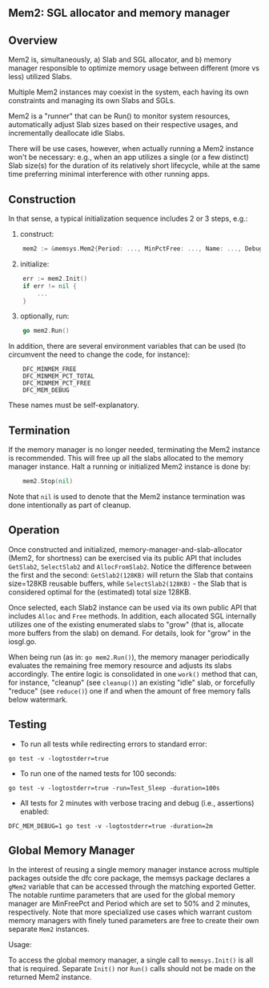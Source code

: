 Mem2: SGL allocator and memory manager
-----------------------------------------------------------------

## Overview


Mem2 is, simultaneously, a) Slab and SGL allocator, and b) memory manager
responsible to optimize memory usage between different (more vs less) utilized
Slabs.

Multiple Mem2 instances may coexist in the system, each having its own
constraints and managing its own Slabs and SGLs.

Mem2 is a "runner" that can be Run() to monitor system resources, automatically
adjust Slab sizes based on their respective usages, and incrementally
deallocate idle Slabs.

There will be use cases, however, when actually running a Mem2 instance
won't be necessary: e.g., when an app utilizes a single (or a few distinct)
Slab size(s) for the duration of its relatively short lifecycle,
while at the same time preferring minimal interference with other running apps.

## Construction

In that sense, a typical initialization sequence includes 2 or 3 steps, e.g.:
1) construct:
```go
	mem2 := &memsys.Mem2{Period: ..., MinPctFree: ..., Name: ..., Debug: ...}
```
2) initialize:
```go
	err := mem2.Init()
	if err != nil {
		...
	}
```
3) optionally, run:
```go
	go mem2.Run()
```

In addition, there are several environment variables that can be used
(to circumvent the need to change the code, for instance):
```shell
	DFC_MINMEM_FREE
	DFC_MINMEM_PCT_TOTAL
	DFC_MINMEM_PCT_FREE
	DFC_MEM_DEBUG
```
These names must be self-explanatory.

## Termination

If the memory manager is no longer needed, terminating the Mem2 instance is recommended.
This will free up all the slabs allocated to the memory manager instance.
Halt a running or initialized Mem2 instance is done by:
```go
    mem2.Stop(nil)
```
Note that `nil` is used to denote that the Mem2 instance termination was done intentionally as part of cleanup.

## Operation

Once constructed and initialized, memory-manager-and-slab-allocator
(Mem2, for shortness) can be exercised via its public API that includes
`GetSlab2`, `SelectSlab2` and `AllocFromSlab2`. Notice the difference between
the first and the second: `GetSlab2(128KB)` will return the Slab that contains
size=128KB reusable buffers, while `SelectSlab2(128KB)` - the Slab that is
considered optimal for the (estimated) total size 128KB.

Once selected, each Slab2 instance can be used via its own public API that
includes `Alloc` and `Free` methods. In addition, each allocated SGL internally
utilizes one of the existing enumerated slabs to "grow" (that is, allocate more
buffers from the slab) on demand. For details, look for "grow" in the iosgl.go.

When being run (as in: `go mem2.Run()`), the memory manager periodically evaluates
the remaining free memory resource and adjusts its slabs accordingly.
The entire logic is consolidated in one `work()` method that can, for instance,
"cleanup" (see `cleanup()`) an existing "idle" slab,
or forcefully "reduce" (see `reduce()`) one if and when the amount of free
memory falls below watermark.

## Testing

* To run all tests while redirecting errors to standard error:
```
go test -v -logtostderr=true
```

* To run one of the named tests for 100 seconds:

```
go test -v -logtostderr=true -run=Test_Sleep -duration=100s
```

* All tests for 2 minutes with verbose tracing and debug (i.e., assertions) enabled:

```
DFC_MEM_DEBUG=1 go test -v -logtostderr=true -duration=2m
```

## Global Memory Manager

In the interest of reusing a single memory manager instance across multiple packages outside the dfc core package, the memsys package declares a `gMem2` variable that can be accessed through the matching exported Getter.
The notable runtime parameters that are used for the global memory manager are MinFreePct and Period which are set to 50% and 2 minutes, respectively.
Note that more specialized use cases which warrant custom memory managers with finely tuned parameters are free to create their own separate `Mem2` instances.

Usage:

To access the global memory manager, a single call to `memsys.Init()` is all that is required. Separate `Init()` nor `Run()` calls should not be made on the returned Mem2 instance.